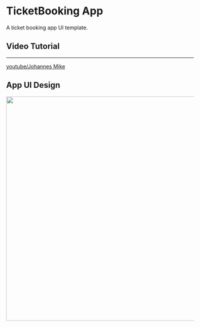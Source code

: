 # TicketBooking App 

A ticket booking app UI template.

## Video Tutorial
****
[youtube/Johannes Mike](https://www.youtube.com/playlist?list=PL3wGb9_yWsvKfjFgXntI_uxUV7R0L0Act)

## App UI Design

<div>
<img src="https://user-images.githubusercontent.com/51091231/196954512-ce4be971-718d-4345-b323-3dca91ecc20b.jpg" width="600"/>
</div>  